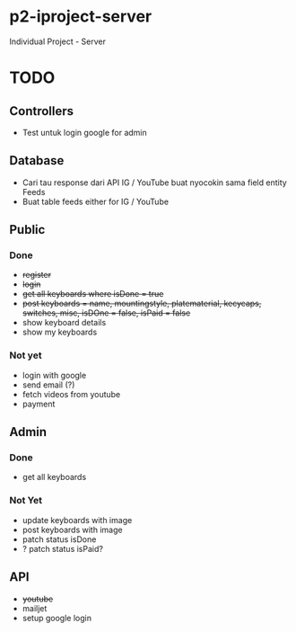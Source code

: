 # p2-iproject-server

Individual Project - Server

# TODO

## Controllers

-   Test untuk login google for admin

## Database

-   Cari tau response dari API IG / YouTube buat nyocokin sama field entity Feeds
-   Buat table feeds either for IG / YouTube

## Public

### Done

-   ~~register~~
-   ~~login~~
-   ~~get all keyboards where isDone = true~~
-   ~~post keyboards = name, mountingstyle, platematerial, kecycaps, switches, misc, isDOne = false, isPaid = false~~
-   show keyboard details
-   show my keyboards

### Not yet

-   login with google
-   send email (?)
-   fetch videos from youtube
-   payment

## Admin

### Done

-   get all keyboards

### Not Yet

-   update keyboards with image
-   post keyboards with image
-   patch status isDone
-   ? patch status isPaid?

## API

-   ~~youtube~~
-   mailjet
-   setup google login
